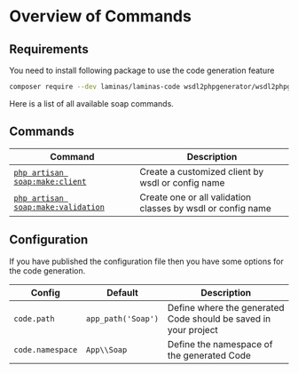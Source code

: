 # Overview of Commands

## Requirements

You need to install following package to use the code generation feature

````bash
composer require --dev laminas/laminas-code wsdl2phpgenerator/wsdl2phpgenerator
````

Here is a list of all available soap commands.

## Commands

Command                                                  | Description
-------------------------------------------------------- | -------------
[`php artisan soap:make:client`](make-client.md)         | Create a customized client by wsdl or config name
[`php artisan soap:make:validation`](make-validation.md) | Create one or all validation classes by wsdl or config name

## Configuration

If you have published the configuration file then you have some options for the code generation.

Config             | Default            | Description
------------------ | ------------------ | -----------
``code.path``      | `app_path('Soap')` | Define where the generated Code should be saved in your project
``code.namespace`` | `App\\Soap`        | Define the namespace of the generated Code 
